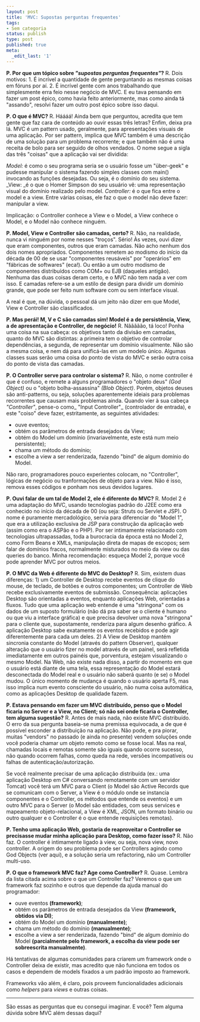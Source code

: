 ```yaml
---
layout: post
title: 'MVC: Supostas perguntas frequentes'
tags:
- Sem categoria
status: publish
type: post
published: true
meta:
  _edit_last: '1'
---
```

**P. Por que um tópico sobre _"supostas perguntas frequentes"_?**
R. Dois motivos: 1. É incrível a quantidade de gente perguntando as mesmas coisas em fóruns por aí. 2. É incrível gente com anos trabalhando que simplesmente erra feio nesse negócio de MVC. E eu tava pensando em fazer um post épico, como havia feito anteriormente, mas como ainda tá "assando", resolvi fazer um outro post épico sobre isso daqui.

**P. O que é MVC?**
R. Háááá! Ainda bem que perguntou, acredita que tem gente que faz cara de conteúdo ao ouvir essas três letras? Enfim, deixa pra lá. MVC é um pattern usado, geralmente, para apresentações visuais de uma aplicação. Por ser pattern, implica que MVC também é uma descrição de uma solução para um problema recorrente; e que também não é uma receita de bolo para ser seguido de olhos vendados. O nome segue a sigla das três "coisas" que a aplicação vai ser dividida:

_Model:_ é como o seu programa seria se o usuário fosse um "über-geek" e pudesse manipular o sistema fazendo simples classes com main() invocando as funções desejadas. Ou seja, é o domínio do seu sistema.
_View: _é o que o Homer Simpson do seu usuário vê: uma representação visual do domínio realizado pelo model.
_Controller:_ é o que fica entre o model e a view. Entre várias coisas, ele faz o que o model não deve fazer: manipular a view.

Implicação: o Controller conhece a View e o Model, a View conhece o Model, e o Model não conhece ninguém.

**P. Model, View e Controller são camadas, certo?**
R. Não, na realidade, nunca vi ninguém por nome nesses "troços". Sério! Às vezes, ouvi dizer que eram componentes, outros que eram camadas. Não acho nenhum dos dois nomes apropriados. Componentes remetem ao modismo do início da década de 00 de se usar "componentes reusáveis" por "operários" em "fábricas de softwares" (eca!). Ou então a um outro modismo de componentes distribuídos como COM+ ou EJB (daqueles antigão). Nenhuma das duas coisas deram certo, e o MVC não tem nada a ver com isso. E camadas refere-se a um estilo de design para dividir um domínio grande, que pode ser feito num software com ou sem interface visual.

A real é que, na dúvida, o pessoal dá um jeito não dizer em que Model, View e Controller são classificados.

**P. Mas perái! M, V e C são camadas sim! Model é a de persistência, View, a de apresentação e Controller, de negócio!**
R. Nããããão, tá loco! Ponha uma coisa na sua cabeça: os objetivos tanto da divisão em camadas, quanto do MVC são distintas: a primeira tem o objetivo de controlar dependências, a segunda, de representar um domínio visualmente. Não são a mesma coisa, e nem dá para unificá-las em um modelo único. Algumas classes suas serão uma coisa do ponto de vista do MVC e serão outra coisa do ponto de vista das camadas.

**P. O Controller serve para controlar o sistema?**
R. Não, o nome controller é que é confuso, e remete a alguns programadores o "objeto deus" _(God Object)_ ou o "objeto bolha-assassina" _(Blob Object)_. Porém, objetos deuses são anti-patterns, ou seja, soluções aparentemente ideiais para problemas recorrentes que causam mais problemas ainda. Quando vier à sua cabeça _"Controller"_, pense-o como_ "Input Controller"_ (controlador de entrada), e este "coiso" deve fazer, estritamente, as seguintes atividades:
- ouve eventos;
- obtém os parâmetros de entrada desejados da View;
- obtém do Model um domínio (invariavelmente, este está num meio persistente);
- chama um método do domínio;
- escolhe a view a ser renderizada, fazendo "bind" de algum domínio do Model.

Não raro, programadores pouco experientes colocam, no "Controller", lógicas de negócio ou tranformações de objeto para a view. Não é isso, remova esses códigos e ponham nos seus devidos lugares.

**P. Ouvi falar de um tal de Model 2, ele é diferente do MVC?**
R. Model 2 é uma adaptação do MVC, usando tecnologias padrão do J2EE como era conhecido no início da década de 00 (ou seja: Struts ou Servlet e JSP). O nome é puramente mercadológico, servia para diferenciar do "Model 1", que era a utilização exclusiva de JSP para construção da aplicação web (assim como era o ASPão e o PHP). Por ser intimamente relacionado com tecnologias ultrapassadas, toda a burocracia da época está no Model 2, como Form Beans e XMLs, manipulação direta de mapas de escopos; sem falar de domínios fracos, normalmente misturados no meio da view ou das queries do banco. Minha recomendação: esqueça Model 2, porque você pode aprender MVC por outros meios.

**P. O MVC da Web é diferente do MVC do Desktop?**
R. Sim, existem duas diferenças: 1) um Controller de Desktop recebe eventos de clique do mouse, de teclado, de botões e outros componentes; um Controller de Web recebe exclusivamente eventos de submissão. Consequência: aplicações Desktop são orientadas a eventos, enquanto aplicações Web, orientadas a fluxos. Tudo que uma aplicação web entende é uma "stringona" com os dados de um suposto formulário (não dá pra saber se o cliente é humano ou que viu a interface gráfica) e que precisa devolver uma nova "stringona" para o cliente que, supostamente, renderiza para algum desenho gráfico. A aplicação Desktop sabe exatamente os eventos recebidos e pode agir diferentemente para cada um deles. 2) A View de Desktop mantém sincronia constante do Model (através do pattern Observer), qualquer alteração que o usuário fizer no model através de um painel, será refletida imediatamente em outros painéis que, porventura, estejam visualizando o mesmo Model. Na Web, não existe nada disso, a partir do momento em que o usuário está diante de uma tela, essa representação do Model estará desconectada do Model real e o usuário não saberá quanto (e se) o Model mudou. O único momento de mudança é quando o usuário aperta F5, mas isso implica num evento consciente do usuário, não numa coisa automática, como as aplicações Desktop de qualidade fazem.

**P. Estava pensando em fazer um MVC distribuído, penso que o Model ficaria no Server e a View, no Client; só não sei onde ficaria o Controller, tem alguma sugestão?**
R. Antes de mais nada, não existe MVC distribuído. O erro da sua pergunta baseia-se numa premissa equivocada, a de que é possível esconder a distribuição na aplicação. Não pode, e pra piorar, muitas "vendors" no passado (e ainda no presente) vendem soluções onde você poderia chamar um objeto remoto como se fosse local. Mas na real, chamadas locais e remotas somente são iguais quando ocorre sucesso, não quando ocorrem falhas, como queda na rede, versões incompatíveis ou falhas de autenticação/autorização.

Se você realmente precisar de uma aplicação distribuída (ex.: uma aplicação Desktop em C# conversando remotamente com um servidor Tomcat) você terá um MVC para o Client (o Model são Active Records que se comunicam com o Server, a View é o módulo onde se instancia componentes e o Controller, os métodos que entende os eventos) e um outro MVC para o Server (o Model são entidades, com seus services e mapeamento objeto-relacional, a View é XML, JSON, um formato binário ou outro qualquer e o Controller é o que entende requisições remotas).

**P. Tenho uma aplicação Web, gostaria de reaproveitar o Controller se precisasse mudar minha aplicação para Desktop, como fazer isso?**
R. Não faz. O controller é intimamente ligado à view, ou seja, nova view, novo controller. A origem do seu problema pode ser Controllers agindo como God Objects (ver aqui), e a solução seria um refactoring, não um Controller multi-uso.

**P. O que o framework MVC faz? Age como Controller?**
R. Quase. Lembra da lista citada acima sobre o que um Controller faz? Veremos o que um framework faz sozinho e outros que depende da ajuda manual do programador:
- ouve eventos **(framework)**;
- obtém os parâmetros de entrada desejados da View **(framework, obtidos via DI)**;
- obtém do Model um domínio **(manualmente)**;
- chama um método do domínio **(manualmente)**;
- escolhe a view a ser renderizada, fazendo "bind" de algum domínio do Model **(parcialmente pelo framework, a escolha da view pode ser sobreescrita manualmente)**.

Há tentativas de algumas comunidades para criarem um framework onde o Controller deixa de existir, mas acredito que não funciona em todos os casos e dependem de models fixados a um padrão imposto ao framework. 

Frameworks vão além, é claro, pois proveem funcionalidades adicionais como _helpers_ para _views_ e outras coisas.

* * *

São essas as perguntas que eu consegui imaginar. E você? Tem alguma dúvida sobre MVC além dessas daqui?






